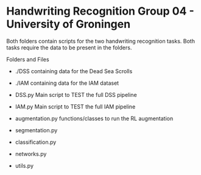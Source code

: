 # Handwriting Recognition Group 04 - University of Groningen

Both folders contain scripts for the two handwriting recognition tasks. Both tasks require the data to be present in the folders.  <br />

Folders and Files  <br />
- ./DSS  containing data for the Dead Sea Scrolls
- ./IAM    containing data for the IAM dataset

- DSS.py    Main script to TEST the full DSS pipeline
- IAM.py    Main script to TEST the full IAM pipeline
  
- augmentation.py    functions/classes to run the RL augmentation 
- segmentation.py  
- classification.py  
- networks.py  
- utils.py 
